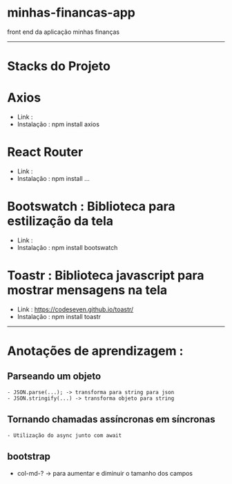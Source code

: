 # minhas-financas-app
front end  da aplicação minhas finanças

---------------------------------------------------------
# Stacks do Projeto 

# Axios
- Link : 
- Instalação : npm install axios

# React Router
- Link : 
- Instalação : npm install ...

# Bootswatch : Biblioteca para estilização da tela
- Link : 
- Instalação : npm install bootswatch

# Toastr : Biblioteca javascript para mostrar mensagens na tela
- Link : https://codeseven.github.io/toastr/
- Instalação : npm install toastr
---------------------------------------------------------
# Anotações de aprendizagem : 

## Parseando um objeto
    - JSON.parse(...); -> transforma para string para json
    - JSON.stringify(...) -> transforma objeto para string

## Tornando chamadas assíncronas em síncronas
    - Utilização do async junto com await

## bootstrap
- col-md-? -> para aumentar e diminuir o tamanho dos campos
